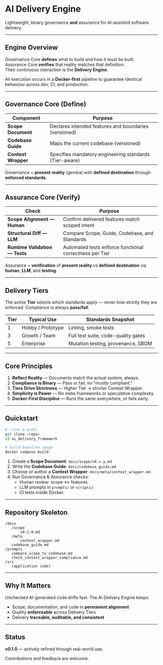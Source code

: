 # AI Delivery Engine

Lightweight, binary governance **and** assurance for AI-assisted software delivery.

---

## Engine Overview

Governance Core **defines** what to build and how it must be built.  
Assurance Core **verifies** that reality matches that definition.  
Their continuous interaction is the **Delivery Engine**.

All execution occurs in a **Docker-first** pipeline to guarantee identical behaviour across dev, CI, and production.

---

## Governance Core (Define)

| Component | Purpose |
|-----------|---------|
| **Scope Document** | Declares intended features and boundaries (versioned) |
| **Codebase Guide** | Maps the current codebase (versioned) |
| **Context Wrapper** | Specifies mandatory engineering standards (Tier-aware) |

Governance = **present reality** (gemba) with **defined destination** through **enforced standards**.

---

## Assurance Core (Verify)

| Check | Purpose |
|-------|---------|
| **Scope Alignment — Human** | Confirm delivered features match scoped intent |
| **Structural Diff — LLM** | Compare Scope, Guide, Codebase, and Standards |
| **Runtime Validation — Tests** | Automated tests enforce functional correctness per Tier |

Assurance = **verification** of **present reality** vs **defined destination** via **human**, **LLM**, and **testing**.

---

## Delivery Tiers

The active **Tier** selects *which* standards apply — never *how* strictly they are enforced. Compliance is always **pass/fail**.

| Tier | Typical Use | Standards Snapshot |
|------|-------------|--------------------|
| 1 | Hobby / Prototype | Linting, smoke tests |
| 3 | Growth / Team | Full test suite, code-quality gates |
| 5 | Enterprise | Mutation testing, provenance, SBOM |

---

## Core Principles

1. **Reflect Reality** — Documents match the actual system, always.  
2. **Compliance is Binary** — Pass or fail; no "mostly compliant."  
3. **Tiers Drive Strictness** — Higher Tier → stricter Context Wrapper.  
4. **Simplicity is Power** — No meta-frameworks or speculative complexity.  
5. **Docker-First Discipline** — Runs the same everywhere, or fails early.

---

## Quickstart

```bash
# clone & enter
git clone <repo>
cd ai_delivery_framework

# build baseline image
docker compose build
```

1. Create a **Scope Document**: `docs/scope/v0.x.y.md`  
2. Write the **Codebase Guide**: `docs/codebase_guide.md`  
3. Choose or author a **Context Wrapper**: `docs/meta/context_wrapper.md`  
4. Run Governance & Assurance checks:
   - Human review: scope ↔︎ features.
   - LLM prompts in `prompts/` or `scripts/`.
   - CI tests inside Docker.

---

## Repository Skeleton

```
/docs
   /scope
       v0.1.0.md
   /meta
       context_wrapper.md
   codebase_guide.md
/prompts
   compare_scope_to_codebase.md
   check_context_wrapper_compliance.md
/src
   (application code)
```

---

## Why It Matters

Unchecked AI-generated code drifts fast. The AI Delivery Engine keeps:

- Scope, documentation, and code in **permanent alignment**
- Quality **enforceable** across Delivery Tiers
- Delivery **traceable, auditable, and consistent**

---

## Status

**v0.1.0** — actively refined through real-world use.

Contributions and feedback are welcome.